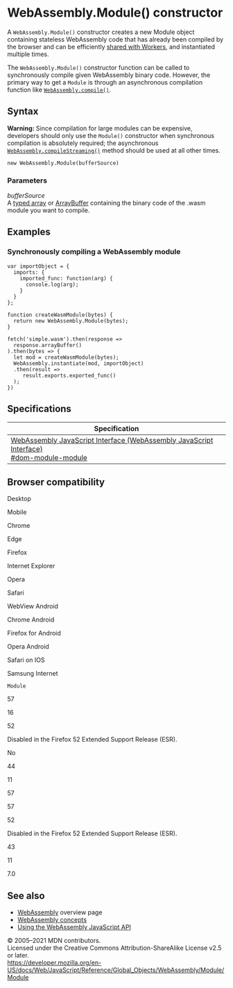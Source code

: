 WebAssembly.Module() constructor
================================

A `WebAssembly.Module()` constructor creates a new Module object containing stateless WebAssembly code that has already been compiled by the browser and can be efficiently [shared with Workers](https://developer.mozilla.org/en-US/docs/Web/API/Worker/postMessage), and instantiated multiple times.

The `WebAssembly.Module()` constructor function can be called to synchronously compile given WebAssembly binary code. However, the primary way to get a `Module` is through an asynchronous compilation function like [`WebAssembly.compile()`](../compile).

Syntax
------

**Warning:** Since compilation for large modules can be expensive, developers should only use the `Module()` constructor when synchronous compilation is absolutely required; the asynchronous [`WebAssembly.compileStreaming()`](../compilestreaming) method should be used at all other times.

    new WebAssembly.Module(bufferSource)

### Parameters

*bufferSource*  
A [typed array](https://developer.mozilla.org/en-US/docs/Web/JavaScript/Typed_arrays) or [ArrayBuffer](../../arraybuffer) containing the binary code of the .wasm module you want to compile.

Examples
--------

### Synchronously compiling a WebAssembly module

    var importObject = {
      imports: {
        imported_func: function(arg) {
          console.log(arg);
        }
      }
    };

    function createWasmModule(bytes) {
      return new WebAssembly.Module(bytes);
    }

    fetch('simple.wasm').then(response =>
      response.arrayBuffer()
    ).then(bytes => {
      let mod = createWasmModule(bytes);
      WebAssembly.instantiate(mod, importObject)
      .then(result =>
         result.exports.exported_func()
      );
    })

Specifications
--------------

<table><thead><tr class="header"><th>Specification</th></tr></thead><tbody><tr class="odd"><td><a href="https://webassembly.github.io/spec/js-api/#dom-module-module">WebAssembly JavaScript Interface (WebAssembly JavaScript Interface)<br />
<span class="small">#dom-module-module</span></a></td></tr></tbody></table>

Browser compatibility
---------------------

Desktop

Mobile

Chrome

Edge

Firefox

Internet Explorer

Opera

Safari

WebView Android

Chrome Android

Firefox for Android

Opera Android

Safari on IOS

Samsung Internet

`Module`

57

16

52

Disabled in the Firefox 52 Extended Support Release (ESR).

No

44

11

57

57

52

Disabled in the Firefox 52 Extended Support Release (ESR).

43

11

7.0

See also
--------

-   [WebAssembly](https://developer.mozilla.org/en-US/docs/WebAssembly) overview page
-   [WebAssembly concepts](https://developer.mozilla.org/en-US/docs/WebAssembly/Concepts)
-   [Using the WebAssembly JavaScript API](https://developer.mozilla.org/en-US/docs/WebAssembly/Using_the_JavaScript_API)

© 2005–2021 MDN contributors.  
Licensed under the Creative Commons Attribution-ShareAlike License v2.5 or later.  
<a href="https://developer.mozilla.org/en-US/docs/Web/JavaScript/Reference/Global_Objects/WebAssembly/Module/Module" class="_attribution-link">https://developer.mozilla.org/en-US/docs/Web/JavaScript/Reference/Global_Objects/WebAssembly/Module/Module</a>
